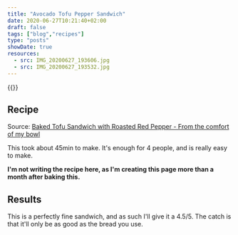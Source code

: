 ```yaml
---
title: "Avocado Tofu Pepper Sandwich"
date: 2020-06-27T10:21:40+02:00
draft: false
tags: ["blog","recipes"]
type: "posts"
showDate: true
resources:
  - src: IMG_20200627_193606.jpg
  - src: IMG_20200627_193532.jpg
---
```


{{<gallery>}}

## Recipe

Source: [Baked Tofu Sandwich with Roasted Red Pepper - From the comfort of my bowl](https://www.fromthecomfortofmybowl.com/baked-tofu-sandwich-roasted-red-pepper/)

This took about 45min to make. It's enough for 4 people, and is really easy to make.

**I'm not writing the recipe here, as I'm creating this page more than a month after baking this.**

## Results

This is a perfectly fine sandwich, and as such I'll give it a 4.5/5. The catch is that it'll only be as good as the bread you use.
